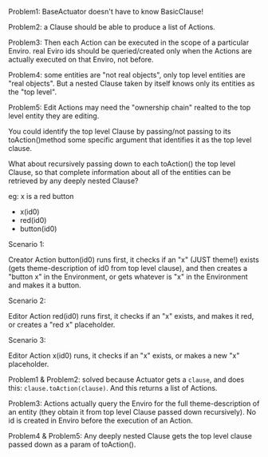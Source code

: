 Problem1: BaseActuator doesn't have to know BasicClause!

Problem2: a Clause should be able to produce a list of Actions.

Problem3: Then each Action can be executed in the scope of a particular Enviro. real Eviro ids should be queried/created only when the Actions are actually executed on that Enviro, not before. 

Problem4: some entities are "not real objects", only top level entities are "real objects". But a nested Clause taken by itself knows only its entities as the "top level".

Problem5: Edit Actions may need the "ownership chain" realted to the top level entity they are editing.


You could identify the top level Clause by passing/not passing to its toAction()method some specific argument that identifies it as the top level clause. 

What about recursively passing down to each toAction() the top level Clause, so that complete information about all of the entities can be retrieved by any deeply nested Clause?

eg: x is a red button

* x(id0)
* red(id0)
* button(id0)

<!-- 
Scenario 1:

Creator Action (button(id0)) runs first, it checks if a "red button x" exists (gets full info from top level Clause), if "red button x" doesn't exist, it creates a button and calls it x... and makes it red???

But, but... this basically means that the Creator/Editor distinction is not to be made during Clause.toAction(), but during Action.exec()... And it also suggests that a grouping of Clauses-to-an-Action by id could be more suitable (just do everything realated to one entity in one go).

Scenario 2:

Editor Action (red(id0), but even x(id0)) runs first, it checks if a "red button x" exists, if it doesn't it creates a new "red, x". But then Creator Action has a problem, because it's looking for a "red button x" not just a "red x".
 -->

Scenario 1:

Creator Action button(id0) runs first, it checks if an "x" (JUST theme!) exists (gets theme-description of id0 from top level clause), and then creates a "button x" in the Environment, or gets whatever is "x" in the Environment and makes it a button.

Scenario 2:

Editor Action red(id0) runs first, it checks if an "x" exists, and makes it red, or creates a "red x" placeholder.

Scenario 3:

Editor Action x(id0) runs, it checks if an "x" exists, or makes a new "x" placeholder.

Problem1 & Problem2: solved because Actuator gets a `clause`, and does this: `clause.toAction(clause)`. And this returns a list of Actions.

Problem3: Actions actually query the Enviro for the full theme-description of an entity (they obtain it from top level Clause passed down recursively). No id is created in Enviro before the execution of an Action.

Problem4 & Problem5: Any deeply nested Clause gets the top level clause passed down as a param of toAction().

